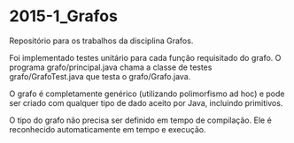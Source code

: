 2015-1_Grafos
==========================

Repositório para os trabalhos da disciplina Grafos.

Foi implementado testes unitário para cada função requisitado do grafo. 
O programa grafo/principal.java chama a classe de testes 
grafo/GrafoTest.java que testa o grafo/Grafo.java.

O grafo é completamente genérico (utilizando polimorfismo ad hoc) 
e pode ser criado com qualquer tipo de dado aceito por Java, 
incluindo primitivos. 

O tipo do grafo não precisa ser definido em tempo de compilação. Ele 
é reconhecido automaticamente em tempo e execução.
